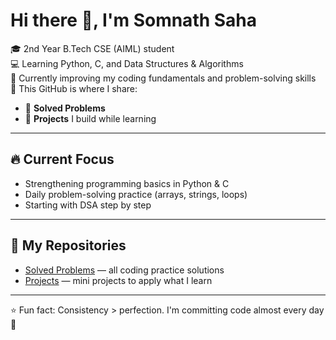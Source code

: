 # Hi there 👋, I'm Somnath Saha

🎓 2nd Year B.Tech CSE (AIML) student  
💻 Learning Python, C, and Data Structures & Algorithms  
🌱 Currently improving my coding fundamentals and problem-solving skills  
📂 This GitHub is where I share:
- 🧩 **Solved Problems**   
- 🚀 **Projects** I build while learning  

---

## 🔥 Current Focus
- Strengthening programming basics in Python & C  
- Daily problem-solving practice (arrays, strings, loops)  
- Starting with DSA step by step  

---

## 📂 My Repositories
- [Solved Problems](../solved_problems) — all coding practice solutions  
- [Projects](../projects) — mini projects to apply what I learn  

---

⭐ Fun fact: Consistency > perfection. I'm committing code almost every day 🚀

